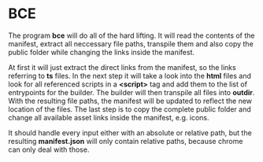 # BCE

The program **bce** will do all of the hard lifting.
It will read the contents of the manifest, extract all neccessary file paths, transpile them and also copy the public folder while changing the links inside the manifest.

At first it will just extract the direct links from the manifest, so the links referring to **ts** files.
In the next step it will take a look into the **html** files and look for all referenced scripts in a **&lt;script&gt;** tag and add them to the list of entrypoints for the builder.
The builder will then transpile all files into **outdir**.
With the resulting file paths, the manifest will be updated to reflect the new location of the files.
The last step is to copy the complete public folder and change all available asset links inside the manifest, e.g. icons.

It should handle every input either with an absolute or relative path, but the resulting **manifest.json** will only contain relative paths, because chrome can only deal with those.
